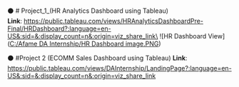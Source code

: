 ⚫ # Project_1_(HR Analytics Dashboard using Tableau)\
**Link**: https://public.tableau.com/views/HRAnalyticsDashboardPre-Final/HRDashboard?:language=en-US&:sid=&:display_count=n&:origin=viz_share_link\
![HR Dashboard View]([C:/Afame DA Internship/HR Dashboard image.PNG](HR%20Dashboard%20image.PNG))

⚫ #Project 2 (ECOMM Sales Dashboard using Tableau)
**Link**: https://public.tableau.com/views/DAInternship/LandingPage?:language=en-US&:sid=&:display_count=n&:origin=viz_share_link
